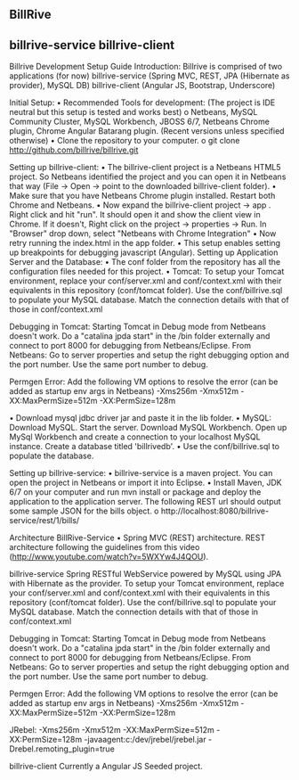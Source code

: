 BillRive
-------------------
billrive-service
billrive-client
-------------------

Billrive Development Setup Guide
Introduction:
Billrive is comprised of two applications (for now)
billrive-service (Spring MVC, REST, JPA (Hibernate as provider), MySQL DB)
billrive-client (Angular JS, Bootstrap, Underscore)

Initial Setup:
•	Recommended Tools for development: (The project is IDE neutral but this setup is tested and works best)
o	Netbeans, MySQL Community Cluster, MySQL Workbench, JBOSS 6/7, Netbeans Chrome plugin,  Chrome Angular Batarang plugin. (Recent versions unless specified otherwise)
•	Clone the repository to your computer. 
o	git clone http://github.com/billrive/billrive.git

Setting up billrive-client:
•	The billrive-client project is a Netbeans HTML5 project. So Netbeans identified the project and you can open it in Netbeans that way (File -> Open -> point to the downloaded billrive-client folder).
•	Make sure that you have Netbeans Chrome plugin installed. Restart both Chrome and Netbeans.
•	Now expand the billrive-client project -> app . Right click and hit "run". It should open it and show the client view in Chrome. If it doesn't, Right click on the project -> properties -> Run. In "Browser" drop down, select "Netbeans with Chrome Integration"
•	Now retry running the index.html in the app folder.
•	This setup enables setting up breakpoints for debugging javascript (Angular).
Setting up Application Server and the Database:
•	The conf folder from the repository has all the configuration files needed for this project.
•	Tomcat: 
To setup your Tomcat environment, replace your conf/server.xml and conf/context.xml with their equivalents in this repository (conf/tomcat folder). Use the conf/billrive.sql to populate your MySQL database. Match the connection details with that of those in conf/context.xml

Debugging in Tomcat:
Starting Tomcat in Debug mode from Netbeans doesn't work.
Do a "catalina jpda start" in the /bin folder externally and connect to port 8000 for debugging from Netbeans/Eclipse.
From Netbeans: Go to server properties and setup the right debugging option and the port number. Use the same port number to debug.

Permgen Error:
Add the following VM options to resolve the error (can be added as startup env args in Netbeans)
-Xms256m -Xmx512m -XX:MaxPermSize=512m -XX:PermSize=128m



•	Download mysql jdbc driver jar and paste it in the lib folder.
•	MySQL: Download MySQL. Start the server. Download MySQL Workbench. Open up MySql Workbench and create a connection to your localhost MySQL instance. Create a database titled 'billrivedb'.
•	Use the conf/billrive.sql to populate the database.


Setting up billrive-service:
•	billrive-service is a maven project. You can open the project in Netbeans or import it into Eclipse.
•	Install Maven, JDK 6/7 on your computer and run mvn install or package and deploy the application to the application server. The following REST url should output some sample JSON for the  bills object.
o	http://localhost:8080/billrive-service/rest/1/bills/


Architecture
BillRive-Service
•	Spring MVC (REST) architecture. REST architecture following the guidelines from this video (http://www.youtube.com/watch?v=5WXYw4J4QOU).




billrive-service
Spring RESTful WebService powered by MySQL using JPA with Hibernate as the provider.
To setup your Tomcat environment, replace your conf/server.xml and conf/context.xml with their equivalents in this repository (conf/tomcat folder). Use the conf/billrive.sql to populate your MySQL database. Match the connection details with that of those in conf/context.xml

Debugging in Tomcat:
Starting Tomcat in Debug mode from Netbeans doesn't work.
Do a "catalina jpda start" in the /bin folder externally and connect to port 8000 for debugging from Netbeans/Eclipse.
From Netbeans: Go to server properties and setup the right debugging option and the port number. Use the same port number to debug.

Permgen Error:
Add the following VM options to resolve the error (can be added as startup env args in Netbeans)
-Xms256m -Xmx512m -XX:MaxPermSize=512m -XX:PermSize=128m

JRebel:
-Xms256m -Xmx512m -XX:MaxPermSize=512m -XX:PermSize=128m -javaagent:c:/dev/jrebel/jrebel.jar -Drebel.remoting_plugin=true

billrive-client
Currently a Angular JS Seeded project.



